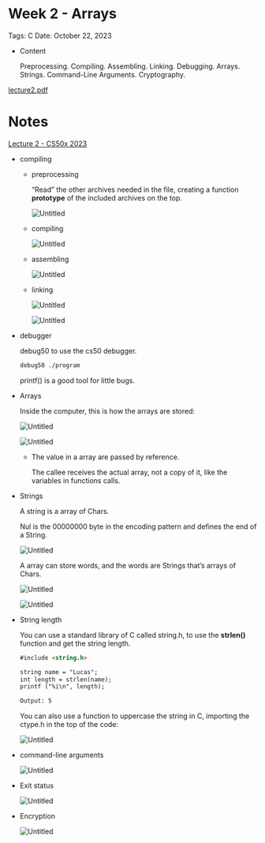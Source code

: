 # Week 2 - Arrays

Tags: C
Date: October 22, 2023

- Content
    
    Preprocessing. Compiling. Assembling. Linking. Debugging. Arrays. Strings. Command-Line Arguments. Cryptography.
    

[lecture2.pdf](Week%202%20-%20Arrays%20fc147817be1e4448b4af057f3c984e60/lecture2.pdf)

# Notes

[Lecture 2 - CS50x 2023](https://cs50.harvard.edu/x/2023/notes/2/)

- compiling
    - preprocessing
        
        “Read” the other archives needed in the file, creating a function **prototype** of the included archives on the top.
        
        ![Untitled](Week%202%20-%20Arrays%20fc147817be1e4448b4af057f3c984e60/Untitled.png)
        
    - compiling
        
        ![Untitled](Week%202%20-%20Arrays%20fc147817be1e4448b4af057f3c984e60/Untitled%201.png)
        
    - assembling
        
        ![Untitled](Week%202%20-%20Arrays%20fc147817be1e4448b4af057f3c984e60/Untitled%202.png)
        
    - linking
        
        ![Untitled](Week%202%20-%20Arrays%20fc147817be1e4448b4af057f3c984e60/Untitled%203.png)
        
        ![Untitled](Week%202%20-%20Arrays%20fc147817be1e4448b4af057f3c984e60/Untitled%204.png)
        
- debugger
    
    debug50 to use the cs50 debugger.
    
    ```html
    debug50 ./program
    ```
    
    printf() is a good tool for little bugs.
    
- Arrays
    
    Inside the computer, this is how the arrays are stored:
    
    ![Untitled](Week%202%20-%20Arrays%20fc147817be1e4448b4af057f3c984e60/Untitled%205.png)
    
    ![Untitled](Week%202%20-%20Arrays%20fc147817be1e4448b4af057f3c984e60/Untitled%206.png)
    
    - The value in a array are passed by reference.
        
        The callee receives the actual array, not a copy of it, like the variables in functions calls.
        
- Strings
    
    A string is a array of Chars.
    
    Nul is the 00000000 byte in the encoding pattern and defines the end of a String.
    
    ![Untitled](Week%202%20-%20Arrays%20fc147817be1e4448b4af057f3c984e60/Untitled%207.png)
    
    A array can store words, and the words are Strings that’s arrays of Chars.
    
    ![Untitled](Week%202%20-%20Arrays%20fc147817be1e4448b4af057f3c984e60/Untitled%208.png)
    
    ![Untitled](Week%202%20-%20Arrays%20fc147817be1e4448b4af057f3c984e60/Untitled%209.png)
    
- String length
    
    You can use a standard library of C called string.h, to use the **strlen()** function and get the string length.
    
    ```html
    #include <string.h>
    
    string name = "Lucas";
    int length = strlen(name);
    printf ("%i\n", length);
    
    Output: 5
    ```
    
    You can also use a function to uppercase the string in C, importing the ctype.h in the top of the code:
    
    ![Untitled](Week%202%20-%20Arrays%20fc147817be1e4448b4af057f3c984e60/Untitled%2010.png)
    
- command-line arguments
    
    ![Untitled](Week%202%20-%20Arrays%20fc147817be1e4448b4af057f3c984e60/Untitled%2011.png)
    
- Exit status
    
    ![Untitled](Week%202%20-%20Arrays%20fc147817be1e4448b4af057f3c984e60/Untitled%2012.png)
    
- Encryption
    
    ![Untitled](Week%202%20-%20Arrays%20fc147817be1e4448b4af057f3c984e60/Untitled%2013.png)

